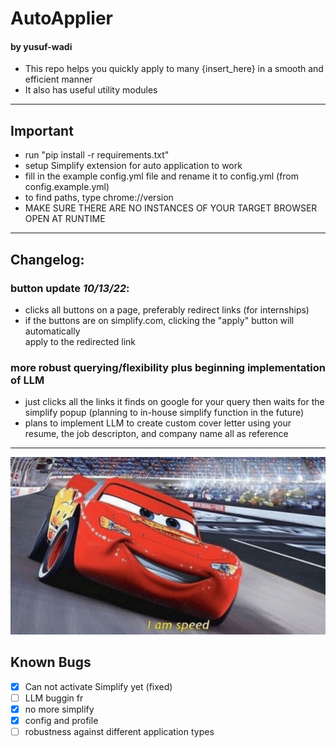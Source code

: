 # AutoApplier 
#### by yusuf-wadi

- This repo helps you quickly apply to many {insert_here} in a smooth and efficient manner
- It also has useful utility modules
---
## Important

- run "pip install -r requirements.txt"
- setup Simplify extension for auto application to work
- fill in the example config.yml file and rename it to config.yml (from config.example.yml)
- to find paths, type chrome://version
- MAKE SURE THERE ARE NO INSTANCES OF YOUR TARGET BROWSER OPEN AT RUNTIME
---

## Changelog:
### button update _10/13/22_:

- clicks all buttons on a page, preferably redirect links (for internships)
- if the buttons are on simplify.com, clicking the "apply" button will automatically<br>
apply to the redirected link

### more robust querying/flexibility plus beginning implementation of LLM
- just clicks all the links it finds on google for your query then waits for the simplify popup (planning to in-house simplify function in the future)
- plans to implement LLM to create custom cover letter using your resume, the job descripton, and company name all as reference
---

![sped](v1/misc/sped.jpg?raw=true "I am speed")

## Known Bugs

- [x] Can not activate Simplify yet (fixed)
- [ ] LLM buggin fr
- [x] no more simplify
- [x] config and profile
- [ ] robustness against different application types 
